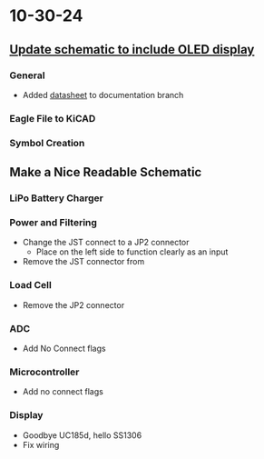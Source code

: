 # 10-30-24

## [Update schematic to include OLED display](https://github.com/BTrujillo816/coffee-scale/issues/18)

### General

- Added [datasheet](../coffee-scale\documentation\assets\SSD1306.pdf) to documentation branch



### Eagle File to KiCAD

### Symbol Creation



## Make a Nice Readable Schematic

### LiPo Battery Charger

### Power and Filtering

- Change the JST connect to a JP2 connector
  - Place on the left side to function clearly as an input
- Remove the JST connector from

### Load Cell

- Remove the JP2 connector

### ADC

- Add No Connect flags

### Microcontroller

- Add no connect flags

### Display

- Goodbye UC185d, hello SS1306
- Fix wiring